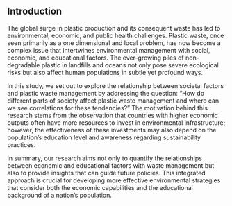## Introduction
The global surge in plastic production and its consequent waste has led to environmental, economic, and public health challenges. Plastic waste, once seen primarily as a one dimensional and local problem, has now become a complex issue that intertwines environmental management with social, economic, and educational factors. The ever-growing piles of non-degradable plastic in landfills and oceans not only pose severe ecological risks but also affect human populations in subtle yet profound ways.

In this study, we set out to explore the relationship between societal factors and plastic waste management by addressing the question: “How do different parts of society affect plastic waste management and where can we see correlations for these tendencies?” The motivation behind this research stems from the observation that countries with higher economic outputs often have more resources to invest in environmental infrastructure; however, the effectiveness of these investments may also depend on the population’s education level and awareness regarding sustainability practices.

In summary, our research aims not only to quantify the relationships between economic and educational factors with waste management but also to provide insights that can guide future policies. This integrated approach is crucial for developing more effective environmental strategies that consider both the economic capabilities and the educational background of a nation’s population.
